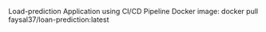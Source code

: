 Load-prediction Application using CI/CD Pipeline
Docker image: docker pull faysal37/loan-prediction:latest
